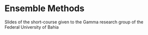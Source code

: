 # Ensemble Methods
Slides of the short-course given to the Gamma research group of the Federal University of Bahia
